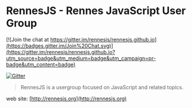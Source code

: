 # RennesJS - Rennes JavaScript User Group

[![Join the chat at https://gitter.im/rennesjs/rennesjs.github.io](https://badges.gitter.im/Join%20Chat.svg)](https://gitter.im/rennesjs/rennesjs.github.io?utm_source=badge&utm_medium=badge&utm_campaign=pr-badge&utm_content=badge)

[![Gitter][gitter-image]][gitter-url]

> RennesJS is a usergroup focused on JavaScript and related topics.

web site: [http://rennesjs.org](http://rennesjs.org)

[gitter-image]: https://badges.gitter.im/Join%20Chat.svg
[gitter-url]: https://gitter.im/rennesjs/rennesjs.github.io
